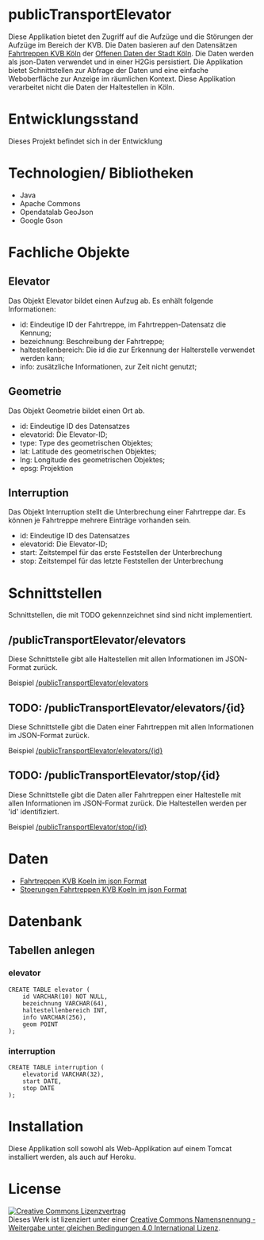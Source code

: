# publicTransportElevator

Diese Applikation bietet den Zugriff auf die Aufzüge und die Störungen der Aufzüge im Bereich der KVB. Die Daten basieren auf den Datensätzen [Fahrtreppen KVB Köln](https://offenedaten-koeln.de/dataset/fahrtreppen-kvb-koeln) der [Offenen Daten der Stadt Köln](https://www.offenedaten-koeln.de/). Die Daten werden als json-Daten verwendet und in einer H2Gis persistiert. Die Applikation bietet Schnittstellen zur Abfrage der Daten und eine einfache Weboberfläche zur Anzeige im räumlichen Kontext. Diese Applikation verarbeitet nicht die Daten der Haltestellen in Köln.

# Entwicklungsstand

Dieses Projekt befindet sich in der Entwicklung

# Technologien/ Bibliotheken

- Java
- Apache Commons
- Opendatalab GeoJson
- Google Gson

# Fachliche Objekte

## Elevator

Das Objekt Elevator bildet einen Aufzug ab. Es enhält folgende Informationen:

- id: Eindeutige ID der Fahrtreppe, im Fahrtreppen-Datensatz die Kennung;
- bezeichnung: Beschreibung der Fahrtreppe;
- haltestellenbereich: Die id die zur Erkennung der Halterstelle verwendet werden kann;
- info: zusätzliche Informationen, zur Zeit nicht genutzt;

## Geometrie

Das Objekt Geometrie bildet einen Ort ab.

- id: Eindeutige ID des Datensatzes
- elevatorid: Die Elevator-ID;
- type: Type des geometrischen Objektes;
- lat: Latitude des geometrischen Objektes;
- lng: Longitude des geometrischen Objektes;
- epsg: Projektion
	
## Interruption

Das Objekt Interruption stellt die Unterbrechung einer Fahrtreppe dar. Es können je Fahrtreppe mehrere Einträge vorhanden sein.

- id: Eindeutige ID des Datensatzes
- elevatorid: Die Elevator-ID; 
- start: Zeitstempel für das erste Feststellen der Unterbrechung
- stop: Zeitstempel für das letzte Feststellen der Unterbrechung

# Schnittstellen

Schnittstellen, die mit TODO gekennzeichnet sind sind nicht implementiert.

## /publicTransportElevator/elevators

Diese Schnittstelle gibt alle Haltestellen mit allen Informationen im JSON-Format zurück.

Beispiel [/publicTransportElevator/elevators](http://localhost:8080/publicTransportElevator/elevators)

## TODO: /publicTransportElevator/elevators/{id}

Diese Schnittstelle gibt die Daten einer Fahrtreppen mit allen Informationen im JSON-Format zurück.

Beispiel [/publicTransportElevator/elevators/{id}](http://localhost:8080/publicTransportElevator/elevators/001-51)

## TODO: /publicTransportElevator/stop/{id}

Diese Schnittstelle gibt die Daten aller Fahrtreppen einer Haltestelle mit allen Informationen im JSON-Format zurück. Die Haltestellen werden per 'id' identifiziert.

Beispiel [/publicTransportElevator/stop/{id}](http://localhost:8080/publicTransportElevator/stop/001-51)

# Daten

- [Fahrtreppen KVB Koeln im json Format](https://online-service.kvb-koeln.de/geoserver/OPENDATA/ows?service=WFS&version=1.0.0&request=GetFeature&typeName=ODENDATA%3Afahrtreppen&outputFormat=application/json)
- [Stoerungen Fahrtreppen KVB Koeln im json Format](https://online-service.kvb-koeln.de/geoserver/OPENDATA/ows?service=WFS&version=1.0.0&request=GetFeature&typeName=ODENDATA%3Afahrtreppen_gestoert&outputFormat=application/json)

# Datenbank

## Tabellen anlegen

### elevator

	CREATE TABLE elevator (
	    id VARCHAR(10) NOT NULL,
	    bezeichnung VARCHAR(64),
	    haltestellenbereich INT,
	    info VARCHAR(256),
	    geom POINT
	);	

### interruption

	CREATE TABLE interruption (
	    elevatorid VARCHAR(32),
	    start DATE,
	    stop DATE
	);	

# Installation

Diese Applikation soll sowohl als Web-Applikation auf einem Tomcat installiert werden, als auch auf Heroku.

# License

<a rel="license" href="http://creativecommons.org/licenses/by-sa/4.0/"><img alt="Creative Commons Lizenzvertrag" style="border-width:0" src="https://i.creativecommons.org/l/by-sa/4.0/88x31.png" /></a><br />Dieses Werk ist lizenziert unter einer <a rel="license" href="http://creativecommons.org/licenses/by-sa/4.0/">Creative Commons Namensnennung - Weitergabe unter gleichen Bedingungen 4.0 International Lizenz</a>.
